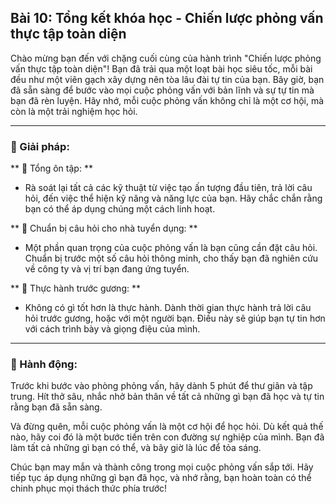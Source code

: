 ## Bài 10: Tổng kết khóa học - Chiến lược phỏng vấn thực tập toàn diện

Chào mừng bạn đến với chặng cuối cùng của hành trình "Chiến lược phỏng vấn thực tập toàn diện"! Bạn đã trải qua một loạt bài học siêu tốc, mỗi bài đều như một viên gạch xây dựng nên tòa lâu đài tự tin của bạn. Bây giờ, bạn đã sẵn sàng để bước vào mọi cuộc phỏng vấn với bản lĩnh và sự tự tin mà bạn đã rèn luyện. Hãy nhớ, mỗi cuộc phỏng vấn không chỉ là một cơ hội, mà còn là một trải nghiệm học hỏi.

---

### 📌 Giải pháp:

** 🔹 Tổng ôn tập: **
- Rà soát lại tất cả các kỹ thuật từ việc tạo ấn tượng đầu tiên, trả lời câu hỏi, đến việc thể hiện kỹ năng và năng lực của bạn. Hãy chắc chắn rằng bạn có thể áp dụng chúng một cách linh hoạt.

** 🔹 Chuẩn bị câu hỏi cho nhà tuyển dụng: **
- Một phần quan trọng của cuộc phỏng vấn là bạn cũng cần đặt câu hỏi. Chuẩn bị trước một số câu hỏi thông minh, cho thấy bạn đã nghiên cứu về công ty và vị trí bạn đang ứng tuyển.

** 🔹 Thực hành trước gương: **
- Không có gì tốt hơn là thực hành. Dành thời gian thực hành trả lời câu hỏi trước gương, hoặc với một người bạn. Điều này sẽ giúp bạn tự tin hơn với cách trình bày và giọng điệu của mình.

---

### 🚀 Hành động:

Trước khi bước vào phòng phỏng vấn, hãy dành 5 phút để thư giãn và tập trung. Hít thở sâu, nhắc nhở bản thân về tất cả những gì bạn đã học và tự tin rằng bạn đã sẵn sàng.

Và đừng quên, mỗi cuộc phỏng vấn là một cơ hội để học hỏi. Dù kết quả thế nào, hãy coi đó là một bước tiến trên con đường sự nghiệp của mình. Bạn đã làm tất cả những gì bạn có thể, và bây giờ là lúc để tỏa sáng.

Chúc bạn may mắn và thành công trong mọi cuộc phỏng vấn sắp tới. Hãy tiếp tục áp dụng những gì bạn đã học, và nhớ rằng, bạn hoàn toàn có thể chinh phục mọi thách thức phía trước!